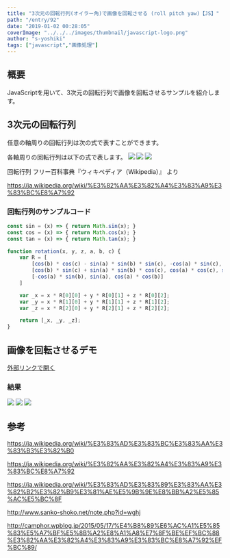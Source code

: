 ```yaml
---
title: "3次元の回転行列(オイラー角)で画像を回転させる (roll pitch yaw)【JS】"
path: "/entry/92"
date: "2019-01-02 00:28:05"
coverImage: "../../../images/thumbnail/javascript-logo.png"
author: "s-yoshiki"
tags: ["javascript","画像処理"]
---
```


## 概要

JavaScriptを用いて、3次元の回転行列で画像を回転させるサンプルを紹介します。

## 3次元の回転行列

任意の軸周りの回転行列は次の式で表すことができます。

各軸周りの回転行列は以下の式で表します。
<img src="https://wikimedia.org/api/rest_v1/media/math/render/svg/b2ac0ffc248c06b980f77fb9bc38518b9b621394">
<img src="https://wikimedia.org/api/rest_v1/media/math/render/svg/769f03a9eea685228b3b7b86c0d075924da7351a">
<img src="https://wikimedia.org/api/rest_v1/media/math/render/svg/d38d8c8c4e068ef8a0a397ae4a0f385d63246811">

回転行列 フリー百科事典『ウィキペディア（Wikipedia）』 より

<a href="https://ja.wikipedia.org/wiki/%E3%82%AA%E3%82%A4%E3%83%A9%E3%83%BC%E8%A7%92">https://ja.wikipedia.org/wiki/%E3%82%AA%E3%82%A4%E3%83%A9%E3%83%BC%E8%A7%92</a>

### 回転行列のサンプルコード

```js
const sin = (x) => { return Math.sin(x); }
const cos = (x) => { return Math.cos(x); }
const tan = (x) => { return Math.tan(x); }

function rotation(x, y, z, a, b, c) {
	var R = [
		[cos(b) * cos(c) - sin(a) * sin(b) * sin(c), -cos(a) * sin(c), sin(b) * cos(c) + sin(a) * cos(b) * sin(c)],
		[cos(b) * sin(c) + sin(a) * sin(b) * cos(c), cos(a) * cos(c), sin(c) * sin(b) - sin(c) * cos(b) * cos(c)],
		[-cos(a) * sin(b), sin(a), cos(a) * cos(b)]
	]

	var _x = x * R[0][0] + y * R[0][1] + z * R[0][2];
	var _y = x * R[1][0] + y * R[1][1] + z * R[1][2];
	var _z = x * R[2][0] + y * R[2][1] + z * R[2][2];

	return [_x, _y, _z];
}

```

## 画像を回転させるデモ

<script type="text/javascript" src="https://jsdo.it/blogparts/kdqZ/js"></script>

<a href="http://jsrun.it/s.yoshiki1123/kdqZ">外部リンクで開く</a>

### 結果

<img src="https://pbs.twimg.com/media/Dv1cH3eVAAES9DN.jpg">
<img src="https://pbs.twimg.com/media/Dv1cH3cVYAEv7ud.jpg">
<img src="https://pbs.twimg.com/media/Dv1cH3eVsAApoAG.jpg">

## 参考

<a href="https://ja.wikipedia.org/wiki/%E3%83%AD%E3%83%BC%E3%83%AA%E3%83%B3%E3%82%B0">https://ja.wikipedia.org/wiki/%E3%83%AD%E3%83%BC%E3%83%AA%E3%83%B3%E3%82%B0</a>

<a href="https://ja.wikipedia.org/wiki/%E3%82%AA%E3%82%A4%E3%83%A9%E3%83%BC%E8%A7%92">https://ja.wikipedia.org/wiki/%E3%82%AA%E3%82%A4%E3%83%A9%E3%83%BC%E8%A7%92</a>

<a href="https://ja.wikipedia.org/wiki/%E3%83%AD%E3%83%89%E3%83%AA%E3%82%B2%E3%82%B9%E3%81%AE%E5%9B%9E%E8%BB%A2%E5%85%AC%E5%BC%8F">https://ja.wikipedia.org/wiki/%E3%83%AD%E3%83%89%E3%83%AA%E3%82%B2%E3%82%B9%E3%81%AE%E5%9B%9E%E8%BB%A2%E5%85%AC%E5%BC%8F</a>

<a href="http://www.sanko-shoko.net/note.php?id=wghj">http://www.sanko-shoko.net/note.php?id=wghj</a>

<a href="http://camphor.wpblog.jp/2015/05/17/%E4%B8%89%E6%AC%A1%E5%85%83%E5%A7%BF%E5%8B%A2%E8%A1%A8%E7%8F%BE%EF%BC%88%E3%82%AA%E3%82%A4%E3%83%A9%E3%83%BC%E8%A7%92%EF%BC%89/">http://camphor.wpblog.jp/2015/05/17/%E4%B8%89%E6%AC%A1%E5%85%83%E5%A7%BF%E5%8B%A2%E8%A1%A8%E7%8F%BE%EF%BC%88%E3%82%AA%E3%82%A4%E3%83%A9%E3%83%BC%E8%A7%92%EF%BC%89/</a>